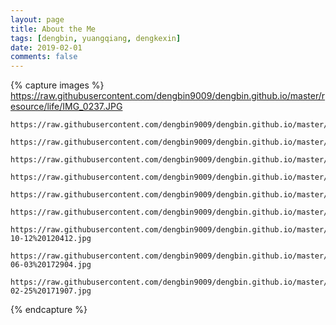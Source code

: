 ```yaml
---
layout: page
title: About the Me
tags: [dengbin, yuangqiang, dengkexin]
date: 2019-02-01
comments: false
---
```


{% capture images %}
    https://raw.githubusercontent.com/dengbin9009/dengbin.github.io/master/resource/life/IMG_0237.JPG

    https://raw.githubusercontent.com/dengbin9009/dengbin.github.io/master/resource/life/IMG_0065.JPG

    https://raw.githubusercontent.com/dengbin9009/dengbin.github.io/master/resource/life/IMG_1631.JPG

    https://raw.githubusercontent.com/dengbin9009/dengbin.github.io/master/resource/life/IMG_0782.JPG

    https://raw.githubusercontent.com/dengbin9009/dengbin.github.io/master/resource/life/IMG_1159.JPG

    https://raw.githubusercontent.com/dengbin9009/dengbin.github.io/master/resource/life/IMG_0015.JPG

    https://raw.githubusercontent.com/dengbin9009/dengbin.github.io/master/resource/life/IMG_3157.JPG

    https://raw.githubusercontent.com/dengbin9009/dengbin.github.io/master/resource/life/2016-10-12%20120412.jpg

    https://raw.githubusercontent.com/dengbin9009/dengbin.github.io/master/resource/life/2017-06-03%20172904.jpg

    https://raw.githubusercontent.com/dengbin9009/dengbin.github.io/master/resource/life/2018-02-25%20171907.jpg
{% endcapture %}
